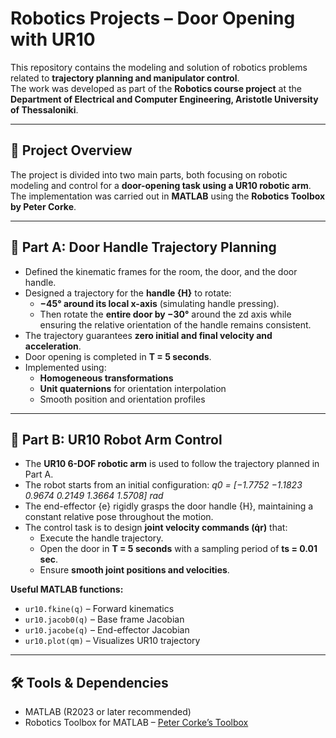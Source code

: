 # Robotics Projects – Door Opening with UR10

This repository contains the modeling and solution of robotics problems related to **trajectory planning and manipulator control**.  
The work was developed as part of the **Robotics course project** at the **Department of Electrical and Computer Engineering, Aristotle University of Thessaloniki**.

---

## 📌 Project Overview

The project is divided into two main parts, both focusing on robotic modeling and control for a **door-opening task using a UR10 robotic arm**.  
The implementation was carried out in **MATLAB** using the **Robotics Toolbox by Peter Corke**.

---

## 🔹 Part A: Door Handle Trajectory Planning

- Defined the kinematic frames for the room, the door, and the door handle.  
- Designed a trajectory for the **handle {H}** to rotate:
  - **−45° around its local x-axis** (simulating handle pressing).  
  - Then rotate the **entire door by −30°** around the zd axis while ensuring the relative orientation of the handle remains consistent.  
- The trajectory guarantees **zero initial and final velocity and acceleration**.  
- Door opening is completed in **T = 5 seconds**.  
- Implemented using:
  - **Homogeneous transformations**  
  - **Unit quaternions** for orientation interpolation  
  - Smooth position and orientation profiles  

---

## 🔹 Part B: UR10 Robot Arm Control

- The **UR10 6-DOF robotic arm** is used to follow the trajectory planned in Part A.  
- The robot starts from an initial configuration: *q0 = [−1.7752 −1.1823 0.9674 0.2149 1.3664 1.5708] rad*  
- The end-effector {e} rigidly grasps the door handle {H}, maintaining a constant relative pose throughout the motion.  
- The control task is to design **joint velocity commands (q̇r)** that:
  - Execute the handle trajectory.  
  - Open the door in **T = 5 seconds** with a sampling period of **ts = 0.01 sec**.  
  - Ensure **smooth joint positions and velocities**.  


**Useful MATLAB functions:**
- `ur10.fkine(q)` – Forward kinematics  
- `ur10.jacob0(q)` – Base frame Jacobian  
- `ur10.jacobe(q)` – End-effector Jacobian  
- `ur10.plot(qm)` – Visualizes UR10 trajectory  

---

## 🛠 Tools & Dependencies

- MATLAB (R2023 or later recommended)  
- Robotics Toolbox for MATLAB – [Peter Corke’s Toolbox](https://petercorke.com/toolboxes/robotics-toolbox/)  

